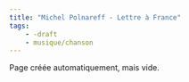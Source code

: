 ```yaml
---
title: "Michel Polnareff - Lettre à France"
tags:
    - -draft
    - musique/chanson
---
```


Page créée automatiquement, mais vide.
